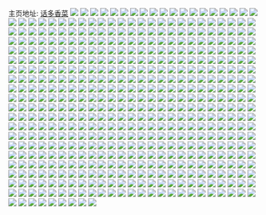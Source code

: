 主页地址: [话多香菜](https://weibo.com/u/5644357953) 
![](https://wx4.sinaimg.cn/mw2000/0069Z9lvgy1h84kgnkqtxj30u0140aiv.jpg) 
![](https://wx4.sinaimg.cn/mw2000/0069Z9lvgy1h84kfgyk7aj30u01407dq.jpg) 
![](https://wx4.sinaimg.cn/mw2000/0069Z9lvgy1h84kfhqqr2j30u0140wmb.jpg) 
![](https://wx4.sinaimg.cn/mw2000/0069Z9lvgy1h84kfft3hej30u0140jym.jpg) 
![](https://wx4.sinaimg.cn/mw2000/0069Z9lvgy1h84kfieh32j30u0140dma.jpg) 
![](https://wx4.sinaimg.cn/mw2000/0069Z9lvgy1h84k7ijcdtj30u0140air.jpg) 
![](https://wx4.sinaimg.cn/mw2000/0069Z9lvgy1h84k7jf0xvj30u0140qam.jpg) 
![](https://wx4.sinaimg.cn/mw2000/0069Z9lvgy1h84k2kn6fhj30u0140wkq.jpg) 
![](https://wx4.sinaimg.cn/mw2000/0069Z9lvgy1h84k2lm1hnj30u0140n53.jpg) 
![](https://wx4.sinaimg.cn/mw2000/0069Z9lvgy1h84jz3qrfej30u0140jyl.jpg) 
![](https://wx4.sinaimg.cn/mw2000/0069Z9lvgy1h84j6i63jbj30u0140n50.jpg) 
![](https://wx4.sinaimg.cn/mw2000/0069Z9lvgy1h84hae6y4lj30wi1yc7to.jpg) 
![](https://wx4.sinaimg.cn/mw2000/0069Z9lvgy1h84fdqn5p0j31sc2dshdt.jpg) 
![](https://wx4.sinaimg.cn/mw2000/0069Z9lvgy1h83sfosszvj31sc2dskjl.jpg) 
![](https://wx4.sinaimg.cn/mw2000/0069Z9lvgy1h83sfql0hpj31sc2dshdt.jpg) 
![](https://wx4.sinaimg.cn/mw2000/0069Z9lvgy1h83p6x5fe0j32c0340e83.jpg) 
![](https://wx4.sinaimg.cn/mw2000/0069Z9lvgy1h83p6rq3vdj32c03404qr.jpg) 
![](https://wx4.sinaimg.cn/mw2000/0069Z9lvgy1h83p8a7ptqj32c0340u0y.jpg) 
![](https://wx4.sinaimg.cn/mw2000/0069Z9lvgy1h83p70yfyej30wi1ychdt.jpg) 
![](https://wx4.sinaimg.cn/mw2000/0069Z9lvgy1h83p724qyoj316o1kwe81.jpg) 
![](https://wx4.sinaimg.cn/mw2000/0069Z9lvgy1h83p73uvaxj32c03401ky.jpg) 
![](https://wx4.sinaimg.cn/mw2000/0069Z9lvgy1h83p75ircpj316o1kw7wh.jpg) 
![](https://wx4.sinaimg.cn/mw2000/0069Z9lvgy1h83p76ifx9j316o1kwkjl.jpg) 
![](https://wx4.sinaimg.cn/mw2000/0069Z9lvgy1h83p7hwdb9j316o1kw4qp.jpg) 
![](https://wx4.sinaimg.cn/mw2000/0069Z9lvgy1h83m1dbm6pj32c0340kjm.jpg) 
![](https://wx4.sinaimg.cn/mw2000/0069Z9lvgy1h839zoibrij30u014045s.jpg) 
![](https://wx4.sinaimg.cn/mw2000/0069Z9lvgy1h7kxacrx48j32c0340qv6.jpg) 
![](https://wx4.sinaimg.cn/mw2000/0069Z9lvgy1h7k0ysobddj316o1kwe81.jpg) 
![](https://wx4.sinaimg.cn/mw2000/0069Z9lvgy1h7k0ybgxf0j31kw16o4qp.jpg) 
![](https://wx4.sinaimg.cn/mw2000/0069Z9lvgy1h7k0zasg5aj31kw16oe81.jpg) 
![](https://wx4.sinaimg.cn/mw2000/0069Z9lvgy1h7k0zw42i7j316o1kwkjl.jpg) 
![](https://wx4.sinaimg.cn/mw2000/0069Z9lvgy1h7k10f2zu3j316o1kwhdt.jpg) 
![](https://wx4.sinaimg.cn/mw2000/0069Z9lvgy1h7k11lo2hyj316o1kwhdt.jpg) 
![](https://wx4.sinaimg.cn/mw2000/0069Z9lvgy1h7k11srtlvj30ye0yek98.jpg) 
![](https://wx4.sinaimg.cn/mw2000/0069Z9lvgy1h7k126cpqfj316o1kwkjl.jpg) 
![](https://wx4.sinaimg.cn/mw2000/0069Z9lvgy1h7k12jqd00j316o1kwe81.jpg) 
![](https://wx4.sinaimg.cn/mw2000/0069Z9lvgy1h7k12wrfm6j316o1kwkjl.jpg) 
![](https://wx4.sinaimg.cn/mw2000/0069Z9lvgy1h7k13arh0bj316o1kwhdt.jpg) 
![](https://wx4.sinaimg.cn/mw2000/0069Z9lvgy1h7k13oqfuhj316o1kwe81.jpg) 
![](https://wx4.sinaimg.cn/mw2000/0069Z9lvgy1h7k13u5uh8j30sc0scgwa.jpg) 
![](https://wx4.sinaimg.cn/mw2000/0069Z9lvgy1h7jxd8yyuvj32c0340hdu.jpg) 
![](https://wx4.sinaimg.cn/mw2000/0069Z9lvgy1h7jxfp7x79j32c03404qr.jpg) 
![](https://wx4.sinaimg.cn/mw2000/0069Z9lvgy1h7jw0rowe7j30k00zk43g.jpg) 
![](https://wx4.sinaimg.cn/mw2000/0069Z9lvgy1h7jo6k7wawj31hc0u07bw.jpg) 
![](https://wx4.sinaimg.cn/mw2000/0069Z9lvgy1h7jo6l1cu1j30u0140jxu.jpg) 
![](https://wx4.sinaimg.cn/mw2000/0069Z9lvgy1h7jo6jf9tyj30u01407cw.jpg) 
![](https://wx4.sinaimg.cn/mw2000/0069Z9lvgy1h7jo6lvy8pj30u0140gtj.jpg) 
![](https://wx4.sinaimg.cn/mw2000/0069Z9lvgy1h7iu2i3sg1j31sc2ds1ky.jpg) 
![](https://wx4.sinaimg.cn/mw2000/0069Z9lvgy1h7if4bvndij30jz0r70vn.jpg) 
![](https://wx4.sinaimg.cn/mw2000/0069Z9lvgy1h7hysknlsmj30u00u0q52.jpg) 
![](https://wx4.sinaimg.cn/mw2000/0069Z9lvgy1h7hysk1tcdj30u00u040q.jpg) 
![](https://wx4.sinaimg.cn/mw2000/0069Z9lvgy1h7hysl405aj30u00u0ac9.jpg) 
![](https://wx4.sinaimg.cn/mw2000/0069Z9lvgy1h7hyslkdh5j30u00u0mzg.jpg) 
![](https://wx4.sinaimg.cn/mw2000/0069Z9lvgy1h7hx021m50j30u0140n3x.jpg) 
![](https://wx4.sinaimg.cn/mw2000/0069Z9lvgy1h7hx04ql09j30u0140n33.jpg) 
![](https://wx4.sinaimg.cn/mw2000/0069Z9lvgy1h7hv3y6ar2j30u01sywlw.jpg) 
![](https://wx4.sinaimg.cn/mw2000/0069Z9lvgy1h7htvbnlovj31sc2dsu0x.jpg) 
![](https://wx4.sinaimg.cn/mw2000/0069Z9lvgy1h7htvcsie6j31sc2dsb29.jpg) 
![](https://wx4.sinaimg.cn/mw2000/0069Z9lvgy1h7hrclcl73j30u0140tfs.jpg) 
![](https://wx4.sinaimg.cn/mw2000/0069Z9lvgy1h7hrcmefxej30u0140qad.jpg) 
![](https://wx4.sinaimg.cn/mw2000/0069Z9lvgy1h7hrcnfjbaj30u01407cv.jpg) 
![](https://wx4.sinaimg.cn/mw2000/0069Z9lvgy1h7hrcoddi0j30u01407cy.jpg) 
![](https://wx4.sinaimg.cn/mw2000/0069Z9lvgy1h7hrcpc4z7j30u01hc7di.jpg) 
![](https://wx4.sinaimg.cn/mw2000/0069Z9lvgy1h7hrckh3g3j30u0140k0i.jpg) 
![](https://wx4.sinaimg.cn/mw2000/0069Z9lvgy1h7hhp5rg63j31sc2dse82.jpg) 
![](https://wx4.sinaimg.cn/mw2000/0069Z9lvgy1h7hdxy4u3xj30u0140dl1.jpg) 
![](https://wx4.sinaimg.cn/mw2000/0069Z9lvgy1h7gro2bpisj30u0140dhs.jpg) 
![](https://wx4.sinaimg.cn/mw2000/0069Z9lvgy1h7gmvddmo6j30u014045h.jpg) 
![](https://wx4.sinaimg.cn/mw2000/0069Z9lvgy1h7gmvf1izaj30u0140th7.jpg) 
![](https://wx4.sinaimg.cn/mw2000/0069Z9lvgy1h7gfttgpaij30u014042i.jpg) 
![](https://wx4.sinaimg.cn/mw2000/0069Z9lvgy1h7gfts09aaj30u01syah1.jpg) 
![](https://wx4.sinaimg.cn/mw2000/0069Z9lvgy1h7fi3h6evjj30u01407bt.jpg) 
![](https://wx4.sinaimg.cn/mw2000/0069Z9lvgy1h7fevm7q9fj30l61f2k33.jpg) 
![](https://wx4.sinaimg.cn/mw2000/0069Z9lvgy1h7fevg3oygj30v91vogt6.jpg) 
![](https://wx4.sinaimg.cn/mw2000/0069Z9lvgy1h7fborf0g3j32c0340b2a.jpg) 
![](https://wx4.sinaimg.cn/mw2000/0069Z9lvgy1h7f97x9orwj30tz141ju1.jpg) 
![](https://wx4.sinaimg.cn/mw2000/0069Z9lvgy1h7f4eussjuj31sc2dsu0y.jpg) 
![](https://wx4.sinaimg.cn/mw2000/0069Z9lvgy1h7f4nv0ouxj31sc2dsqmz.jpg) 
![](https://wx4.sinaimg.cn/mw2000/0069Z9lvgy1h7f4nwivm8j31sc2dsnpe.jpg) 
![](https://wx4.sinaimg.cn/mw2000/0069Z9lvgy1h7f4ntoapkj30wi1yce82.jpg) 
![](https://wx4.sinaimg.cn/mw2000/0069Z9lvgy1h7f1rnup4uj31yc0winpd.jpg) 
![](https://wx4.sinaimg.cn/mw2000/0069Z9lvgy1h7e1a2rhe9j30tw0ytang.jpg) 
![](https://wx4.sinaimg.cn/mw2000/0069Z9lvgy1h7dw6laikhj30rj1g4tiw.jpg) 
![](https://wx4.sinaimg.cn/mw2000/0069Z9lvgy1h7d88u50e3j30wi1yc4qp.jpg) 
![](https://wx4.sinaimg.cn/mw2000/0069Z9lvgy1h7d61gdg8oj32c0340b2a.jpg) 
![](https://wx4.sinaimg.cn/mw2000/0069Z9lvgy1h7d61i0uo5j32c0340b2a.jpg) 
![](https://wx4.sinaimg.cn/mw2000/0069Z9lvgy1h7d61juwvaj32c0340qv6.jpg) 
![](https://wx4.sinaimg.cn/mw2000/0069Z9lvgy1h7d61ecqkaj32c03407wi.jpg) 
![](https://wx4.sinaimg.cn/mw2000/0069Z9lvgy1h7d48oec3hj30hs0maabu.jpg) 
![](https://wx4.sinaimg.cn/mw2000/0069Z9lvgy1h7ctyj3qkjj30wi1yc7wh.jpg) 
![](https://wx4.sinaimg.cn/mw2000/0069Z9lvgy1h7cprlzlftj30wi1ycb29.jpg) 
![](https://wx4.sinaimg.cn/mw2000/0069Z9lvgy1h7c1txizy9j30wi1yckjl.jpg) 
![](https://wx4.sinaimg.cn/mw2000/0069Z9lvgy1h7c18boy3kj30u0140q57.jpg) 
![](https://wx4.sinaimg.cn/mw2000/0069Z9lvgy1h7c18c8skxj30u0140gt4.jpg) 
![](https://wx4.sinaimg.cn/mw2000/0069Z9lvgy1h7bmmwn6blj31sc2dsb29.jpg) 
![](https://wx4.sinaimg.cn/mw2000/0069Z9lvgy1h7auwuuj0yj30mf1bmn2z.jpg) 
![](https://wx4.sinaimg.cn/mw2000/0069Z9lvgy1h786l2igbgj31s035s7gv.jpg) 
![](https://wx4.sinaimg.cn/mw2000/0069Z9lvgy1h786k3xo28j316o1kw7wh.jpg) 
![](https://wx4.sinaimg.cn/mw2000/0069Z9lvgy1h786lghda1j316o1kw1kx.jpg) 
![](https://wx4.sinaimg.cn/mw2000/0069Z9lvgy1h786m6gq3cj31s02dckjm.jpg) 
![](https://wx4.sinaimg.cn/mw2000/0069Z9lvgy1h786mnj1u3j316o1kwk6a.jpg) 
![](https://wx4.sinaimg.cn/mw2000/0069Z9lvgy1h786n1704ij316o1kwgsx.jpg) 
![](https://wx4.sinaimg.cn/mw2000/0069Z9lvgy1h786nlsuzej316o1kwu0x.jpg) 
![](https://wx4.sinaimg.cn/mw2000/0069Z9lvgy1h786o2y8umj316o1kwe81.jpg) 
![](https://wx4.sinaimg.cn/mw2000/0069Z9lvgy1h786p8hepuj31s035sx6r.jpg) 
![](https://wx4.sinaimg.cn/mw2000/0069Z9lvgy1h77kb4wmbfj32c0340b2a.jpg) 
![](https://wx4.sinaimg.cn/mw2000/0069Z9lvgy1h77kb6sl09j32c0340u0x.jpg) 
![](https://wx4.sinaimg.cn/mw2000/0069Z9lvgy1h77kb37g47j32c0340u0x.jpg) 
![](https://wx4.sinaimg.cn/mw2000/0069Z9lvgy1h77kb7xycdj32c0340u0x.jpg) 
![](https://wx4.sinaimg.cn/mw2000/0069Z9lvgy1h77g77hjdfj30nj0njagq.jpg) 
![](https://wx4.sinaimg.cn/mw2000/0069Z9lvgy1h76hxctwjvj30u01sytd0.jpg) 
![](https://wx4.sinaimg.cn/mw2000/0069Z9lvgy1h76hxdv4zvj30u0140ahu.jpg) 
![](https://wx4.sinaimg.cn/mw2000/0069Z9lvgy1h76hxentb6j30u0140dnw.jpg) 
![](https://wx4.sinaimg.cn/mw2000/0069Z9lvgy1h75wms1tkqj32c03404qq.jpg) 
![](https://wx4.sinaimg.cn/mw2000/0069Z9lvgy1h75wmu1ulaj31sc2dsdo9.jpg) 
![](https://wx4.sinaimg.cn/mw2000/0069Z9lvgy1h75wmqg955j31sc2dse81.jpg) 
![](https://wx4.sinaimg.cn/mw2000/0069Z9lvgy1h75wmwpnbaj31sc2dse81.jpg) 
![](https://wx4.sinaimg.cn/mw2000/0069Z9lvgy1h75wmyazwqj31sc2dse81.jpg) 
![](https://wx4.sinaimg.cn/mw2000/0069Z9lvgy1h75wmzwce4j31sc2dse81.jpg) 
![](https://wx4.sinaimg.cn/mw2000/0069Z9lvgy1h75wn2aowjj32c0340e81.jpg) 
![](https://wx4.sinaimg.cn/mw2000/0069Z9lvgy1h75wn17rukj31sc2dsdni.jpg) 
![](https://wx4.sinaimg.cn/mw2000/0069Z9lvgy1h75wn3n1scj32c0340b29.jpg) 
![](https://wx4.sinaimg.cn/mw2000/0069Z9lvgy1h75pt30tirj30wi1yce81.jpg) 
![](https://wx4.sinaimg.cn/mw2000/0069Z9lvgy1h74x1lxns5j32c03401ky.jpg) 
![](https://wx4.sinaimg.cn/mw2000/0069Z9lvgy1h74o8xpdsij30tu13uqci.jpg) 
![](https://wx4.sinaimg.cn/mw2000/0069Z9lvgy1h74llvtec6j30u0140my3.jpg) 
![](https://wx4.sinaimg.cn/mw2000/0069Z9lvgy1h73zqere8zj329e30jb1l.jpg) 
![](https://wx4.sinaimg.cn/mw2000/0069Z9lvgy1h73zqinppgj32933041kz.jpg) 
![](https://wx4.sinaimg.cn/mw2000/0069Z9lvgy1h73zqmm4xbj32aa31p7wj.jpg) 
![](https://wx4.sinaimg.cn/mw2000/0069Z9lvgy1h73zqpp1xbj32ag31x7wj.jpg) 
![](https://wx4.sinaimg.cn/mw2000/0069Z9lvgy1h73zqrz2ayj32352x4b2b.jpg) 
![](https://wx4.sinaimg.cn/mw2000/0069Z9lvgy1h73zqtye2hj329r311b2b.jpg) 
![](https://wx4.sinaimg.cn/mw2000/0069Z9lvgy1h73yorvzlhj31sc2dsqv5.jpg) 
![](https://wx4.sinaimg.cn/mw2000/0069Z9lvgy1h73j3r1exzj30wi1yckjl.jpg) 
![](https://wx4.sinaimg.cn/mw2000/0069Z9lvgy1h73j3uvrdlj30wi1yckjl.jpg) 
![](https://wx4.sinaimg.cn/mw2000/0069Z9lvgy1h73j3zb0jrj30wi1yckjl.jpg) 
![](https://wx4.sinaimg.cn/mw2000/0069Z9lvgy1h73j3mqyoyj30wi1yckjl.jpg) 
![](https://wx4.sinaimg.cn/mw2000/0069Z9lvgy1h73j432lsvj30wi1yckjl.jpg) 
![](https://wx4.sinaimg.cn/mw2000/0069Z9lvgy1h72vcalevaj30u0140wof.jpg) 
![](https://wx4.sinaimg.cn/mw2000/0069Z9lvgy1h72pvqwnjlj32c03404qq.jpg) 
![](https://wx4.sinaimg.cn/mw2000/0069Z9lvgy1h71zlmu538j32c0340npe.jpg) 
![](https://wx4.sinaimg.cn/mw2000/0069Z9lvgy1h71zlpvfnmj31j02pshdt.jpg) 
![](https://wx4.sinaimg.cn/mw2000/0069Z9lvgy1h71zls7p03j32c03401ky.jpg) 
![](https://wx4.sinaimg.cn/mw2000/0069Z9lvgy1h71zluluedj33402c07wi.jpg) 
![](https://wx4.sinaimg.cn/mw2000/0069Z9lvgy1h71zlim0rxj30wi1yckjl.jpg) 
![](https://wx4.sinaimg.cn/mw2000/0069Z9lvgy1h71zm3aw8mj30wi1ycnpd.jpg) 
![](https://wx4.sinaimg.cn/mw2000/0069Z9lvgy1h71zmdyzznj30wi1ycnpd.jpg) 
![](https://wx4.sinaimg.cn/mw2000/0069Z9lvgy1h71zmgiapuj31sc2dshdt.jpg) 
![](https://wx4.sinaimg.cn/mw2000/0069Z9lvgy1h71zmxr7fwj30wi1yckjl.jpg) 
![](https://wx4.sinaimg.cn/mw2000/0069Z9lvgy1h71wi412ggj30u0140n4i.jpg) 
![](https://wx4.sinaimg.cn/mw2000/0069Z9lvgy1h71wi50me9j30tu13uaie.jpg) 
![](https://wx4.sinaimg.cn/mw2000/0069Z9lvgy1h71lqn541yj32c0340u0x.jpg) 
![](https://wx4.sinaimg.cn/mw2000/0069Z9lvgy1h71lquz9auj32c0340qv5.jpg) 
![](https://wx4.sinaimg.cn/mw2000/0069Z9lvgy1h71lqe0dobj32c0340x6p.jpg) 
![](https://wx4.sinaimg.cn/mw2000/0069Z9lvgy1h70grva01yj30wi1ycqv5.jpg) 
![](https://wx4.sinaimg.cn/mw2000/0069Z9lvgy1h70bsbky6sj30k00zk78h.jpg) 
![](https://wx4.sinaimg.cn/mw2000/0069Z9lvgy1h7016pmkilj30wi1yc7wh.jpg) 
![](https://wx4.sinaimg.cn/mw2000/0069Z9lvgy1h700zuascjj30u60u0tcj.jpg) 
![](https://wx4.sinaimg.cn/mw2000/0069Z9lvgy1h7016tppxpj32c0340hdt.jpg) 
![](https://wx4.sinaimg.cn/mw2000/0069Z9lvgy1h700zkat9bj31sc2dsu0x.jpg) 
![](https://wx4.sinaimg.cn/mw2000/0069Z9lvgy1h6zblzistvj31sc2dsqv5.jpg) 
![](https://wx4.sinaimg.cn/mw2000/0069Z9lvgy1h6ywgv0doij30tq0men1x.jpg) 
![](https://wx4.sinaimg.cn/mw2000/0069Z9lvgy1h6ywa4j956j30wi1yctwu.jpg) 
![](https://wx4.sinaimg.cn/mw2000/0069Z9lvgy1h6yvy46issj30wi1ycwwz.jpg) 
![](https://wx4.sinaimg.cn/mw2000/0069Z9lvgy1h6yvyazju9j30wi1yckev.jpg) 
![](https://wx4.sinaimg.cn/mw2000/0069Z9lvgy1h6y7hmxzjvj32c0340kjm.jpg) 
![](https://wx4.sinaimg.cn/mw2000/0069Z9lvgy1h6xrb1969kj30u0140dlg.jpg) 
![](https://wx4.sinaimg.cn/mw2000/0069Z9lvgy1h6xrb2sqe0j30tu0x8dlu.jpg) 
![](https://wx4.sinaimg.cn/mw2000/0069Z9lvgy1h6xrb0ivt7j30tu11mtfd.jpg) 
![](https://wx4.sinaimg.cn/mw2000/0069Z9lvgy1h6xqr9scezj30u0140q9c.jpg) 
![](https://wx4.sinaimg.cn/mw2000/0069Z9lvgy1h6xp481k9wj32c03407wj.jpg) 
![](https://wx4.sinaimg.cn/mw2000/0069Z9lvgy1h6wzmdx6a5j30tu0hkmxl.jpg) 
![](https://wx4.sinaimg.cn/mw2000/0069Z9lvgy1h6wtvcm3ruj30tw0twama.jpg) 
![](https://wx4.sinaimg.cn/mw2000/0069Z9lvgy1h6wtvdbzwnj30tw0twwqs.jpg) 
![](https://wx4.sinaimg.cn/mw2000/0069Z9lvgy1h6wtvdyixjj30tw0tw7gn.jpg) 
![](https://wx4.sinaimg.cn/mw2000/0069Z9lvgy1h6wtveiuy1j30tw0twdrg.jpg) 
![](https://wx4.sinaimg.cn/mw2000/0069Z9lvgy1h6wmmv24owj30u00udwev.jpg) 
![](https://wx4.sinaimg.cn/mw2000/0069Z9lvgy1h6vtdo6qpzj31sc2dsu0x.jpg) 
![](https://wx4.sinaimg.cn/mw2000/0069Z9lvgy1h6vevk4865j30wi1yc7wh.jpg) 
![](https://wx4.sinaimg.cn/mw2000/0069Z9lvgy1h6uswwuzwsj31sc2dshdt.jpg) 
![](https://wx4.sinaimg.cn/mw2000/0069Z9lvgy1h6tlxlwa9ij30u01hc48x.jpg) 
![](https://wx4.sinaimg.cn/mw2000/0069Z9lvgy1h6tlj6j7fcj30wi0rrjsg.jpg) 
![](https://wx4.sinaimg.cn/mw2000/0069Z9lvgy1h6tea5hcoqj30u01sxtlv.jpg) 
![](https://wx4.sinaimg.cn/mw2000/0069Z9lvgy1h6si4wl4nij30u00u03zs.jpg) 
![](https://wx4.sinaimg.cn/mw2000/0069Z9lvgy1h6si4udy1kj30wh0l2mzz.jpg) 
![](https://wx4.sinaimg.cn/mw2000/0069Z9lvgy1h6si7frhodj30u00u0772.jpg) 
![](https://wx4.sinaimg.cn/mw2000/0069Z9lvgy1h6si6p09w9j30u00u07b1.jpg) 
![](https://wx4.sinaimg.cn/mw2000/0069Z9lvgy1h6si4tn7m8j30u00u0aey.jpg) 
![](https://wx4.sinaimg.cn/mw2000/0069Z9lvgy1h6si4su0q3j30u00u00xf.jpg) 
![](https://wx4.sinaimg.cn/mw2000/0069Z9lvgy1h6si6nwzjdj30u00u079n.jpg) 
![](https://wx4.sinaimg.cn/mw2000/0069Z9lvgy1h6si4xj9pkj30u00u0gmp.jpg) 
![](https://wx4.sinaimg.cn/mw2000/0069Z9lvgy1h6si7gr8drj30u00u0gqz.jpg) 
![](https://wx4.sinaimg.cn/mw2000/0069Z9lvgy1h6rykzu5mkj30qq0r8wjd.jpg) 
![](https://wx4.sinaimg.cn/mw2000/0069Z9lvgy1h6rbe2t593j30tw0tw0td.jpg) 
![](https://wx4.sinaimg.cn/mw2000/0069Z9lvgy1h6r5ld4tc8j30wi1yce81.jpg) 
![](https://wx4.sinaimg.cn/mw2000/0069Z9lvgy1h6r5lfk1jwj30wi1ychdt.jpg) 
![](https://wx4.sinaimg.cn/mw2000/0069Z9lvgy1h6r5la5ct2j30wi1yce81.jpg) 
![](https://wx4.sinaimg.cn/mw2000/0069Z9lvgy1h6qz9rfldvj32c03401ky.jpg) 
![](https://wx4.sinaimg.cn/mw2000/0069Z9lvgy1h6q5cnhbexj30st0sttf4.jpg) 
![](https://wx4.sinaimg.cn/mw2000/0069Z9lvgy1h6q4x7d43zj30tw0twtfd.jpg) 
![](https://wx4.sinaimg.cn/mw2000/0069Z9lvgy1h6p0lfbul2j30q30q3myb.jpg) 
![](https://wx4.sinaimg.cn/mw2000/0069Z9lvgy1h6oz98nhqtj30zk1bfgof.jpg) 
![](https://wx4.sinaimg.cn/mw2000/0069Z9lvgy1h6oz99b12mj30zk1bftdc.jpg) 
![](https://wx4.sinaimg.cn/mw2000/0069Z9lvgy1h6oz9a26ofj30zk1bfmyb.jpg) 
![](https://wx4.sinaimg.cn/mw2000/0069Z9lvgy1h6oz9alr77j31bf0zk0uz.jpg) 
![](https://wx4.sinaimg.cn/mw2000/0069Z9lvgy1h6oz981d6bj30zk1bfmyc.jpg) 
![](https://wx4.sinaimg.cn/mw2000/0069Z9lvgy1h6oz9b5clej30v91votb5.jpg) 
![](https://wx4.sinaimg.cn/mw2000/0069Z9lvgy1h6oxlvnem8j30tz0tz414.jpg) 
![](https://wx4.sinaimg.cn/mw2000/0069Z9lvgy1h6oi3g34xoj32c0340kjl.jpg) 
![](https://wx4.sinaimg.cn/mw2000/0069Z9lvgy1h6oi3wu2pyj32c0340x6p.jpg) 
![](https://wx4.sinaimg.cn/mw2000/0069Z9lvgy1h6nkd0k5u9j30wi1ycqga.jpg) 
![](https://wx4.sinaimg.cn/mw2000/0069Z9lvgy1h6njwuhzykj32c0340u0x.jpg) 
![](https://wx4.sinaimg.cn/mw2000/0069Z9lvgy1h6njxa8pt4j32c0340x6p.jpg) 
![](https://wx4.sinaimg.cn/mw2000/0069Z9lvgy1h6njxe1hc9j32c0340x6p.jpg) 
![](https://wx4.sinaimg.cn/mw2000/0069Z9lvgy1h6njxbjy6yj32c0340e82.jpg) 
![](https://wx4.sinaimg.cn/mw2000/0069Z9lvgy1h6ngr4enpvj32c0340npd.jpg) 
![](https://wx4.sinaimg.cn/mw2000/0069Z9lvgy1h6nhcw1oi5j32c0340e82.jpg) 
![](https://wx4.sinaimg.cn/mw2000/0069Z9lvgy1h6l0ekwn9pj30tz0tztfc.jpg) 
![](https://wx4.sinaimg.cn/mw2000/0069Z9lvgy1h6k3v3watsj32681g0non.jpg) 
![](https://wx4.sinaimg.cn/mw2000/0069Z9lvgy1h6k3v4kpszj32681g07wh.jpg) 
![](https://wx4.sinaimg.cn/mw2000/0069Z9lvgy1h6k3v54bj3j32681g0hdt.jpg) 
![](https://wx4.sinaimg.cn/mw2000/0069Z9lvgy1h6k3v5r97bj32681g0ag0.jpg) 
![](https://wx4.sinaimg.cn/mw2000/0069Z9lvgy1h6k3v742dij32c03401kz.jpg) 
![](https://wx4.sinaimg.cn/mw2000/0069Z9lvgy1h6k3v8mybxj32c0340b2b.jpg) 
![](https://wx4.sinaimg.cn/mw2000/0069Z9lvgy1h6juscrlzvj31sc2dsb29.jpg) 
![](https://wx4.sinaimg.cn/mw2000/0069Z9lvgy1h6jusexas5j31sc2dskjl.jpg) 
![](https://wx4.sinaimg.cn/mw2000/0069Z9lvgy1h6jusak0z1j30k00zkgmf.jpg) 
![](https://wx4.sinaimg.cn/mw2000/0069Z9lvgy1h6jbfsjrwbj32c03404qq.jpg) 
![](https://wx4.sinaimg.cn/mw2000/0069Z9lvgy1h6jbcxha8pj31sc2dse81.jpg) 
![](https://wx4.sinaimg.cn/mw2000/0069Z9lvgy1h6jatf9h6ej31sc2dskjl.jpg) 
![](https://wx4.sinaimg.cn/mw2000/0069Z9lvgy1h6jaithsbvj32c0340npe.jpg) 
![](https://wx4.sinaimg.cn/mw2000/0069Z9lvgy1h6ja66m3v2j31sc2dsnpd.jpg) 
![](https://wx4.sinaimg.cn/mw2000/0069Z9lvgy1h6j9olsybmj31sc2dsqv5.jpg) 
![](https://wx4.sinaimg.cn/mw2000/0069Z9lvgy1h6j9fbv6cuj31sc2dskjl.jpg) 
![](https://wx4.sinaimg.cn/mw2000/0069Z9lvgy1h6j90zrfk9j32c0340u0y.jpg) 
![](https://wx4.sinaimg.cn/mw2000/0069Z9lvgy1h6j4buoglqj30u013ydh1.jpg) 
![](https://wx4.sinaimg.cn/mw2000/0069Z9lvgy1h6j4by6hexj30u013ywk0.jpg) 
![](https://wx4.sinaimg.cn/mw2000/0069Z9lvgy1h6j4brte0oj30u013ygoh.jpg) 
![](https://wx4.sinaimg.cn/mw2000/0069Z9lvgy1h6j4c12el2j30u013yabs.jpg) 
![](https://wx4.sinaimg.cn/mw2000/0069Z9lvgy1h6j4c1yzoqj30n00h1glz.jpg) 
![](https://wx4.sinaimg.cn/mw2000/0069Z9lvgy1h6j4c6znaaj30u014017b.jpg) 
![](https://wx4.sinaimg.cn/mw2000/0069Z9lvgy1h6j4cbshlhj30u0140goz.jpg) 
![](https://wx4.sinaimg.cn/mw2000/0069Z9lvgy1h6j4ch99gzj30zk1beas0.jpg) 
![](https://wx4.sinaimg.cn/mw2000/0069Z9lvgy1h6j4clx6zdj30zk1be17r.jpg) 
![](https://wx4.sinaimg.cn/mw2000/0069Z9lvgy1h6iovk5olhj30u011ojyk.jpg) 
![](https://wx4.sinaimg.cn/mw2000/0069Z9lvgy1h6hl8lq989j32c03404qr.jpg) 
![](https://wx4.sinaimg.cn/mw2000/0069Z9lvgy1h6hl8jvcdij32c0340x6q.jpg) 
![](https://wx4.sinaimg.cn/mw2000/0069Z9lvgy1h6fk7otb1pj30zk1bftll.jpg) 
![](https://wx4.sinaimg.cn/mw2000/0069Z9lvgy1h6f8vi1vqzj30k00k00t1.jpg) 
![](https://wx4.sinaimg.cn/mw2000/0069Z9lvgy1h6f6ec3kfjj30wi1ychdt.jpg) 
![](https://wx4.sinaimg.cn/mw2000/0069Z9lvgy1h6e34xl4ucj30wi1ycnpd.jpg) 
![](https://wx4.sinaimg.cn/mw2000/0069Z9lvgy1h6de6mc3v8j30oh0pj0wm.jpg) 
![](https://wx4.sinaimg.cn/mw2000/0069Z9lvgy1h6dba3excuj30u01sxwjx.jpg) 
![](https://wx4.sinaimg.cn/mw2000/0069Z9lvgy1h6cy4m9jm1j30u00u0gmi.jpg) 
![](https://wx4.sinaimg.cn/mw2000/0069Z9lvgy1h6cwj04i5sj30zy0u0wib.jpg) 
![](https://wx4.sinaimg.cn/mw2000/0069Z9lvgy1h6c4xv7ij8j30oh0pj0wm.jpg) 
![](https://wx4.sinaimg.cn/mw2000/0069Z9lvgy1h6bxkzgdelj32c0340qv7.jpg) 
![](https://wx4.sinaimg.cn/mw2000/0069Z9lvgy1h6bvnm8dw0j32c0340kjm.jpg) 
![](https://wx4.sinaimg.cn/mw2000/0069Z9lvgy1h6bql8gvi2j30mm0g4gp6.jpg) 
![](https://wx4.sinaimg.cn/mw2000/0069Z9lvgy1h6bql80vbtj30mo0dk419.jpg) 
![](https://wx4.sinaimg.cn/mw2000/0069Z9lvgy1h6b305x1tyj31sc2dsb29.jpg) 
![](https://wx4.sinaimg.cn/mw2000/0069Z9lvgy1h6b30cp54sj31sc2dsnpd.jpg) 
![](https://wx4.sinaimg.cn/mw2000/0069Z9lvgy1h6apbb8rboj32c0340e82.jpg) 
![](https://wx4.sinaimg.cn/mw2000/0069Z9lvgy1h6aolqvk2zj30ii0iu0th.jpg) 
![](https://wx4.sinaimg.cn/mw2000/0069Z9lvgy1h69zc3p82mj32ps1j0qv5.jpg) 
![](https://wx4.sinaimg.cn/mw2000/0069Z9lvgy1h69zbrjzvzj32ps1j01ky.jpg) 
![](https://wx4.sinaimg.cn/mw2000/0069Z9lvgy1h69i8t58b2j32c03404qr.jpg) 
![](https://wx4.sinaimg.cn/mw2000/0069Z9lvgy1h69i8qnrwzj32c03407wj.jpg) 
![](https://wx4.sinaimg.cn/mw2000/0069Z9lvgy1h68u9pervhj32c03401ky.jpg) 
![](https://wx4.sinaimg.cn/mw2000/0069Z9lvgy1h68f1yqwg7j30l50l5taa.jpg) 
![](https://wx4.sinaimg.cn/mw2000/0069Z9lvgy1h68f1z9q14j30ar0argn9.jpg) 
![](https://wx4.sinaimg.cn/mw2000/0069Z9lvgy1h68f1zncwnj30gz0gzq45.jpg) 
![](https://wx4.sinaimg.cn/mw2000/0069Z9lvgy1h67pye5usfj30u01pn3zt.jpg) 
![](https://wx4.sinaimg.cn/mw2000/0069Z9lvgy1h67pyf3tsvj30u01sydhd.jpg) 
![](https://wx4.sinaimg.cn/mw2000/0069Z9lvgy1h67k92ipogj30v91voaey.jpg) 
![](https://wx4.sinaimg.cn/mw2000/0069Z9lvgy1h67k91sauhj30v91vo12f.jpg) 
![](https://wx4.sinaimg.cn/mw2000/0069Z9lvgy1h67k93amchj30wi1ycgs6.jpg) 
![](https://wx4.sinaimg.cn/mw2000/0069Z9lvgy1h67k93rzb6j30lw0ob0vp.jpg) 
![](https://wx4.sinaimg.cn/mw2000/0069Z9lvgy1h66wn8rhgkj30j713t3yk.jpg) 
![](https://wx4.sinaimg.cn/mw2000/0069Z9lvgy1h66wnangg4j30cb13u42j.jpg) 
![](https://wx4.sinaimg.cn/mw2000/0069Z9lvgy1h66wn62ra8j32c0340b2a.jpg) 
![](https://wx4.sinaimg.cn/mw2000/0069Z9lvgy1h64vx6aoepj32c0340u0y.jpg) 
![](https://wx4.sinaimg.cn/mw2000/0069Z9lvgy1h64qq0jkeej31kw16ob29.jpg) 
![](https://wx4.sinaimg.cn/mw2000/0069Z9lvgy1h64qqqdk8qj316o1kwwpn.jpg) 
![](https://wx4.sinaimg.cn/mw2000/0069Z9lvgy1h64qqr21idj30u013igpy.jpg) 
![](https://wx4.sinaimg.cn/mw2000/0069Z9lvgy1h64qqsx4jbj316o1kw784.jpg) 
![](https://wx4.sinaimg.cn/mw2000/0069Z9lvgy1h64qpl88g6j31940u0zm8.jpg) 
![](https://wx4.sinaimg.cn/mw2000/0069Z9lvgy1h64qqutsv5j316o1kwgwj.jpg) 
![](https://wx4.sinaimg.cn/mw2000/0069Z9lvgy1h64qqxvuorj316o1kwgwu.jpg) 
![](https://wx4.sinaimg.cn/mw2000/0069Z9lvgy1h64qqyxoi6j316o1kwb29.jpg) 
![](https://wx4.sinaimg.cn/mw2000/0069Z9lvgy1h64qr03audj316o1kwe81.jpg) 
![](https://wx4.sinaimg.cn/mw2000/0069Z9lvgy1h6445682ewj32152zxb2a.jpg) 
![](https://wx4.sinaimg.cn/mw2000/0069Z9lvgy1h6445a570cj32c0340u0x.jpg) 
![](https://wx4.sinaimg.cn/mw2000/0069Z9lvgy1h64457d03mj32c0340kjl.jpg) 
![](https://wx4.sinaimg.cn/mw2000/0069Z9lvgy1h63p43o7guj32c03404qr.jpg) 
![](https://wx4.sinaimg.cn/mw2000/0069Z9lvgy1h63nb270qcj30l71fuac6.jpg) 
![](https://wx4.sinaimg.cn/mw2000/0069Z9lvgy1h63nb2r68tj30ld0vk40s.jpg) 
![](https://wx4.sinaimg.cn/mw2000/0069Z9lvgy1h62ygdy46vj30v917mq7u.jpg) 
![](https://wx4.sinaimg.cn/mw2000/0069Z9lvgy1h61x3crjpyj30zg1bajtx.jpg) 
![](https://wx4.sinaimg.cn/mw2000/0069Z9lvgy1h61u03qrzhj32c03404qq.jpg) 
![](https://wx4.sinaimg.cn/mw2000/0069Z9lvgy1h61ofupyqaj30wi1yc000.jpg) 
![](https://wx4.sinaimg.cn/mw2000/0069Z9lvgy1h61d52s9flj30wh1lm0y1.jpg) 
![](https://wx4.sinaimg.cn/mw2000/0069Z9lvgy1h61cd6j4ygj31r03401ky.jpg) 
![](https://wx4.sinaimg.cn/mw2000/0069Z9lvgy1h60qmgnnhjj30m01lkgun.jpg) 
![](https://wx4.sinaimg.cn/mw2000/0069Z9lvgy1h6075g4k7ej30u00y4wf6.jpg) 
![](https://wx4.sinaimg.cn/mw2000/0069Z9lvgy1h5zb0jhru6j32c03404qr.jpg) 
![](https://wx4.sinaimg.cn/mw2000/0069Z9lvgy1h5zb0czalvj32c0340hdu.jpg) 
![](https://wx4.sinaimg.cn/mw2000/0069Z9lvgy1h5z9zncbg6j31kw16ob29.jpg) 
![](https://wx4.sinaimg.cn/mw2000/0069Z9lvgy1h5z9znytduj31kw16oe81.jpg) 
![](https://wx4.sinaimg.cn/mw2000/0069Z9lvgy1h5z9zolm2zj31kw16oe81.jpg) 
![](https://wx4.sinaimg.cn/mw2000/0069Z9lvgy1h5z9zp95pij31kw16oe81.jpg) 
![](https://wx4.sinaimg.cn/mw2000/0069Z9lvgy1h5z36tfd8hj30k00zkjuw.jpg) 
![](https://wx4.sinaimg.cn/mw2000/0069Z9lvgy1h5yallxr3nj30zk1bedit.jpg) 
![](https://wx4.sinaimg.cn/mw2000/0069Z9lvgy1h5yalyk5avj30zk1bejuf.jpg) 
![](https://wx4.sinaimg.cn/mw2000/0069Z9lvgy1h5y5l9xeu1j32c03404qq.jpg) 
![](https://wx4.sinaimg.cn/mw2000/0069Z9lvgy1h5xyegnjp7j30u0140td1.jpg) 
![](https://wx4.sinaimg.cn/mw2000/0069Z9lvgy1h5xyei63nqj30u0140jv5.jpg) 
![](https://wx4.sinaimg.cn/mw2000/0069Z9lvgy1h5xyejr37vj30u0140dnm.jpg) 
![](https://wx4.sinaimg.cn/mw2000/0069Z9lvgy1h5xyelaridj30u0140doy.jpg) 
![](https://wx4.sinaimg.cn/mw2000/0069Z9lvgy1h5x7u82gdfj30nz0ciwhs.jpg) 
![](https://wx4.sinaimg.cn/mw2000/0069Z9lvgy1h5wzpsckf9j30u01drq58.jpg) 
![](https://wx4.sinaimg.cn/mw2000/0069Z9lvgy1h5wwe8xaaxj30ut16atay.jpg) 
![](https://wx4.sinaimg.cn/mw2000/0069Z9lvgy1h5wvk3iwowj32c0340x6q.jpg) 
![](https://wx4.sinaimg.cn/mw2000/0069Z9lvgy1h5voo18ms0j32c0340e82.jpg) 
![](https://wx4.sinaimg.cn/mw2000/0069Z9lvgy1h5vnxdlowdj32c03407wj.jpg) 
![](https://wx4.sinaimg.cn/mw2000/0069Z9lvgy1h5vkdvnev5j316o1kwhdt.jpg) 
![](https://wx4.sinaimg.cn/mw2000/0069Z9lvgy1h5vkeghsj0j316o1kwdwu.jpg) 
![](https://wx4.sinaimg.cn/mw2000/0069Z9lvgy1h5vkdmejs6j316o1kwqkt.jpg) 
![](https://wx4.sinaimg.cn/mw2000/0069Z9lvgy1h5vkfvfhcej316o1kwkjl.jpg) 
![](https://wx4.sinaimg.cn/mw2000/0069Z9lvgy1h5vkg9p2rxj316o1kwkjl.jpg) 
![](https://wx4.sinaimg.cn/mw2000/0069Z9lvgy1h5vkf48yifj316o1kwkjl.jpg) 
![](https://wx4.sinaimg.cn/mw2000/0069Z9lvgy1h5vkgtv4t5j316o1kwh0w.jpg) 
![](https://wx4.sinaimg.cn/mw2000/0069Z9lvgy1h5vkhf83qkj316o1kwu0x.jpg) 
![](https://wx4.sinaimg.cn/mw2000/0069Z9lvgy1h5vkhw3ndbj316o1kw1dn.jpg) 
![](https://wx4.sinaimg.cn/mw2000/0069Z9lvgy1h5vkib2f0yj316o1kwnpd.jpg) 
![](https://wx4.sinaimg.cn/mw2000/0069Z9lvgy1h5uqbonmjuj30u01hcqix.jpg) 
![](https://wx4.sinaimg.cn/mw2000/0069Z9lvgy1h5unl8isj8j307j07jjs5.jpg) 
![](https://wx4.sinaimg.cn/mw2000/0069Z9lvgy1h5uhz2ym8bj32c03407wj.jpg) 
![](https://wx4.sinaimg.cn/mw2000/0069Z9lvgy1h5rgmap8edj30hs421nci.jpg) 
![](https://wx4.sinaimg.cn/mw2000/0069Z9lvgy1h5r85upkigj30jz18gn3i.jpg) 
![](https://wx4.sinaimg.cn/mw2000/0069Z9lvgy1h5r85u0fq3j30zk0zk0yk.jpg) 
![](https://wx4.sinaimg.cn/mw2000/0069Z9lvgy1h5r6t06bj1j30u010cjxd.jpg) 
![](https://wx4.sinaimg.cn/mw2000/0069Z9lvgy1h5r6szqorbj30zk0iw140.jpg) 
![](https://wx4.sinaimg.cn/mw2000/0069Z9lvgy1h5r6t1rxduj30wi1yckdz.jpg) 
![](https://wx4.sinaimg.cn/mw2000/0069Z9lvgy1h5r6801velj30qo0zk79a.jpg) 
![](https://wx4.sinaimg.cn/mw2000/0069Z9lvgy1h5r680hlj1j30hs12hmzk.jpg) 
![](https://wx4.sinaimg.cn/mw2000/0069Z9lvgy1h5q84pcg2wj30u0140aih.jpg) 
![](https://wx4.sinaimg.cn/mw2000/0069Z9lvgy1h5q4s42k82j30u0140aei.jpg) 
![](https://wx4.sinaimg.cn/mw2000/0069Z9lvgy1h5q4s535shj30u0140tef.jpg) 
![](https://wx4.sinaimg.cn/mw2000/0069Z9lvgy1h5q4s61fcpj30u0140afh.jpg) 
![](https://wx4.sinaimg.cn/mw2000/0069Z9lvgy1h5psrjasr4j30zk24xad9.jpg) 
![](https://wx4.sinaimg.cn/mw2000/0069Z9lvgy1h5oufdc1ytj30t508o418.jpg) 
![](https://wx4.sinaimg.cn/mw2000/0069Z9lvgy1h5np14olmzj31yc0wi1ky.jpg) 
![](https://wx4.sinaimg.cn/mw2000/0069Z9lvgy1h5mnk05e6sj30wi1yc4qp.jpg) 
![](https://wx4.sinaimg.cn/mw2000/0069Z9lvgy1h5mnk1u9bwj30wi1yc4qp.jpg) 
![](https://wx4.sinaimg.cn/mw2000/0069Z9lvgy1h5mnkjxajaj30u01j8dtd.jpg) 
![](https://wx4.sinaimg.cn/mw2000/0069Z9lvgy1h5mn98hh82j30or0ordmp.jpg) 
![](https://wx4.sinaimg.cn/mw2000/0069Z9lvgy1h5mn945x1gj32c0340hdu.jpg) 
![](https://wx4.sinaimg.cn/mw2000/0069Z9lvgy1h5mn9550exj31sc1r27wh.jpg) 
![](https://wx4.sinaimg.cn/mw2000/0069Z9lvgy1h5mn969cbzj31sc2dsu0x.jpg) 
![](https://wx4.sinaimg.cn/mw2000/0069Z9lvgy1h5mn90gxdhj31sc2dsqv5.jpg) 
![](https://wx4.sinaimg.cn/mw2000/0069Z9lvgy1h5k59ac16vj30wi1ycqrs.jpg) 
![](https://wx4.sinaimg.cn/mw2000/0069Z9lvgy1h5gzwzkjenj30jk0is76b.jpg) 
![](https://wx4.sinaimg.cn/mw2000/0069Z9lvgy1h5gq4kybfmj32c0340x6q.jpg) 
![](https://wx4.sinaimg.cn/mw2000/0069Z9lvgy1h5fkcsl7ydj329w3174qr.jpg) 
![](https://wx4.sinaimg.cn/mw2000/0069Z9lvgy1h5fkcza5kvj32c0340x6s.jpg) 
![](https://wx4.sinaimg.cn/mw2000/0069Z9lvgy1h5fkd2t01rj32c0340npg.jpg) 
![](https://wx4.sinaimg.cn/mw2000/0069Z9lvgy1h5fkd56ztzj32c03404qr.jpg) 
![](https://wx4.sinaimg.cn/mw2000/0069Z9lvgy1h5fkd6k2klj31sc2dsu0x.jpg) 
![](https://wx4.sinaimg.cn/mw2000/0069Z9lvgy1h5fkd8jvtkj31sc2dshdu.jpg) 
![](https://wx4.sinaimg.cn/mw2000/0069Z9lvgy1h5fkdabqwhj31sc2dse82.jpg) 
![](https://wx4.sinaimg.cn/mw2000/0069Z9lvgy1h5fgxp5nv0j32c0340u0y.jpg) 
![](https://wx4.sinaimg.cn/mw2000/0069Z9lvgy1h5ffkwl7ucj30wi1yc1ky.jpg) 
![](https://wx4.sinaimg.cn/mw2000/0069Z9lvgy1h5ffl09xayj30wi1ycx6p.jpg) 
![](https://wx4.sinaimg.cn/mw2000/0069Z9lvgy1h5ffl4kzy6j30wi1yckjl.jpg) 
![](https://wx4.sinaimg.cn/mw2000/0069Z9lvgy1h5ep98lmr8j30wi1ycnpd.jpg) 
![](https://wx4.sinaimg.cn/mw2000/0069Z9lvgy1h5eeavrvujj32c0340b2a.jpg) 
![](https://wx4.sinaimg.cn/mw2000/0069Z9lvgy1h5eeb18y2ij32c0340hdu.jpg) 
![](https://wx4.sinaimg.cn/mw2000/0069Z9lvgy1h5eeb33yo3j32c03401ky.jpg) 
![](https://wx4.sinaimg.cn/mw2000/0069Z9lvgy1h5eeaxohgrj32c0340kjl.jpg) 
![](https://wx4.sinaimg.cn/mw2000/0069Z9lvgy1h5eeazrvbfj32c0340e82.jpg) 
![](https://wx4.sinaimg.cn/mw2000/0069Z9lvgy1h5eeb4kxtwj32c0340qv5.jpg) 
![](https://wx4.sinaimg.cn/mw2000/0069Z9lvgy1h5eeb6q2f7j32c0340x6p.jpg) 
![](https://wx4.sinaimg.cn/mw2000/0069Z9lvgy1h5eeb8dqb7j32c03401ky.jpg) 
![](https://wx4.sinaimg.cn/mw2000/0069Z9lvgy1h5davvefjlj30o00egagk.jpg) 
![](https://wx4.sinaimg.cn/mw2000/0069Z9lvgy1h5d7oijn4xj31sc2dskjl.jpg) 
![](https://wx4.sinaimg.cn/mw2000/0069Z9lvgy1h5caiidhapj31yc0winpe.jpg) 
![](https://wx4.sinaimg.cn/mw2000/0069Z9lvgy1h5c9c9735dj31yc0wie82.jpg) 
![](https://wx4.sinaimg.cn/mw2000/0069Z9lvgy1h5c9dguo0rj31yc0winpd.jpg) 
![](https://wx4.sinaimg.cn/mw2000/0069Z9lvgy1h5c4mdk4fhj32c02c0b2a.jpg) 
![](https://wx4.sinaimg.cn/mw2000/0069Z9lvgy1h5c4ma2teqj32c0340b2e.jpg) 
![](https://wx4.sinaimg.cn/mw2000/0069Z9lvgy1h5c4mcbii4j32c0340hdx.jpg) 
![](https://wx4.sinaimg.cn/mw2000/0069Z9lvgy1h5c4mgdmtyj32c0340u10.jpg) 
![](https://wx4.sinaimg.cn/mw2000/0069Z9lvgy1h5c2pcu78jj32c0340e82.jpg) 
![](https://wx4.sinaimg.cn/mw2000/0069Z9lvgy1h5c2pb1d7gj32c0340kjm.jpg) 
![](https://wx4.sinaimg.cn/mw2000/0069Z9lvgy1h5by1yj5urj31sc2dskjl.jpg) 
![](https://wx4.sinaimg.cn/mw2000/0069Z9lvgy1h5by1w7neuj31sc2dskjl.jpg) 
![](https://wx4.sinaimg.cn/mw2000/0069Z9lvgy1h5b8ap439yj30ti16vtf1.jpg) 
![](https://wx4.sinaimg.cn/mw2000/0069Z9lvgy1h5awiueee1j31sc2ds000.jpg) 
![](https://wx4.sinaimg.cn/mw2000/0069Z9lvgy1h59u6cpdk7j30m80l10vo.jpg) 
![](https://wx4.sinaimg.cn/mw2000/0069Z9lvgy1h59svpr6n1j30u01hcann.jpg) 
![](https://wx4.sinaimg.cn/mw2000/0069Z9lvgy1h59svqfi0tj30rx1dm0zm.jpg) 
![](https://wx4.sinaimg.cn/mw2000/0069Z9lvgy1h59kchqy7uj30cf0cfmzk.jpg) 
![](https://wx4.sinaimg.cn/mw2000/0069Z9lvgy1h58qygh4e6j31yc0wib2a.jpg) 
![](https://wx4.sinaimg.cn/mw2000/0069Z9lvgy1h57mqc7r1hj32c0340u0y.jpg) 
![](https://wx4.sinaimg.cn/mw2000/0069Z9lvgy1h57mq9xp2wj329e30j7wj.jpg) 
![](https://wx4.sinaimg.cn/mw2000/0069Z9lvgy1h57mpqg6v7j329930c1kz.jpg) 
![](https://wx4.sinaimg.cn/mw2000/0069Z9lvgy1h57mpvpvboj30zk1bewoe.jpg) 
![](https://wx4.sinaimg.cn/mw2000/0069Z9lvgy1h57mpxr8xhj32c03401kz.jpg) 
![](https://wx4.sinaimg.cn/mw2000/0069Z9lvgy1h57mpukzd1j322k22khdu.jpg) 
![](https://wx4.sinaimg.cn/mw2000/0069Z9lvgy1h57mpshz40j323v2t5hdu.jpg) 
![](https://wx4.sinaimg.cn/mw2000/0069Z9lvgy1h57csqpj4sj32c03401ky.jpg) 
![](https://wx4.sinaimg.cn/mw2000/0069Z9lvgy1h57cstobf9j32c0340e82.jpg) 
![](https://wx4.sinaimg.cn/mw2000/0069Z9lvgy1h57cswem18j32c0340b2a.jpg) 
![](https://wx4.sinaimg.cn/mw2000/0069Z9lvgy1h57csn75gdj32c0340b2a.jpg) 
![](https://wx4.sinaimg.cn/mw2000/0069Z9lvgy1h56cgozhzoj30zk1bewoe.jpg) 
![](https://wx4.sinaimg.cn/mw2000/0069Z9lvgy1h56cgtolbdj32c0340u0x.jpg) 
![](https://wx4.sinaimg.cn/mw2000/0069Z9lvgy1h56cgy6vvbj32c0340b2a.jpg) 
![](https://wx4.sinaimg.cn/mw2000/0069Z9lvgy1h56ch0r0f1j32c03404qq.jpg) 
![](https://wx4.sinaimg.cn/mw2000/0069Z9lvgy1h56ch5ll68j32c03404qr.jpg) 
![](https://wx4.sinaimg.cn/mw2000/0069Z9lvgy1h56ch865wjj32c0340b2a.jpg) 
![](https://wx4.sinaimg.cn/mw2000/0069Z9lvgy1h56chuhb9ej32c0340e82.jpg) 
![](https://wx4.sinaimg.cn/mw2000/0069Z9lvgy1h56cgnl3atj32c03401kz.jpg) 
![](https://wx4.sinaimg.cn/mw2000/0069Z9lvgy1h56chzoupzj30wi1ychdt.jpg) 
![](https://wx4.sinaimg.cn/mw2000/0069Z9lvgy1h56ci244w0j32c03404qq.jpg) 
![](https://wx4.sinaimg.cn/mw2000/0069Z9lvgy1h563qglu0tj32c0340kjl.jpg) 
![](https://wx4.sinaimg.cn/mw2000/0069Z9lvgy1h563qjlb46j32c03401ky.jpg) 
![](https://wx4.sinaimg.cn/mw2000/0069Z9lvgy1h5596jt49yj32c0340x6p.jpg) 
![](https://wx4.sinaimg.cn/mw2000/0069Z9lvgy1h5596gpdphj32c03404qr.jpg) 
![](https://wx4.sinaimg.cn/mw2000/0069Z9lvgy1h558m60depj31sc2dshdu.jpg) 
![](https://wx4.sinaimg.cn/mw2000/0069Z9lvgy1h54yqinl9cj32c0340e81.jpg) 
![](https://wx4.sinaimg.cn/mw2000/0069Z9lvly1h537yz4kjzj30ww1dc1c2.jpg) 
![](https://wx4.sinaimg.cn/mw2000/0069Z9lvly1h537z0l5irj30ww17g4qp.jpg) 
![](https://wx4.sinaimg.cn/mw2000/0069Z9lvly1h537z28qg9j30ww1dcqoz.jpg) 
![](https://wx4.sinaimg.cn/mw2000/0069Z9lvly1h537yx287hj30ww1dc1iw.jpg) 
![](https://wx4.sinaimg.cn/mw2000/0069Z9lvly1h537z3lmtjj30ww1dch54.jpg) 
![](https://wx4.sinaimg.cn/mw2000/0069Z9lvly1h537z5hk9cj31j02psqv5.jpg) 
![](https://wx4.sinaimg.cn/mw2000/0069Z9lvly1h537z6j7bnj32c0340npd.jpg) 
![](https://wx4.sinaimg.cn/mw2000/0069Z9lvly1h537z80ramj32c0340kjl.jpg) 
![](https://wx4.sinaimg.cn/mw2000/0069Z9lvly1h537z9g83kj32c0340u0x.jpg) 
![](https://wx4.sinaimg.cn/mw2000/0069Z9lvly1h537zau5jaj32c0340u0x.jpg) 
![](https://wx4.sinaimg.cn/mw2000/0069Z9lvly1h537zcgzzgj32c0340npd.jpg) 
![](https://wx4.sinaimg.cn/mw2000/0069Z9lvly1h537zenx91j32ps1j0hdu.jpg) 
![](https://wx4.sinaimg.cn/mw2000/0069Z9lvly1h5333x2u7yj30zg1ba49n.jpg) 
![](https://wx4.sinaimg.cn/mw2000/0069Z9lvly1h5333xp0z4j30zg1baaif.jpg) 
![](https://wx4.sinaimg.cn/mw2000/0069Z9lvly1h5333wnck2j30zg1baack.jpg) 
![](https://wx4.sinaimg.cn/mw2000/0069Z9lvly1h5333yb8bxj30zg1batjb.jpg) 
![](https://wx4.sinaimg.cn/mw2000/0069Z9lvly1h5333yqihoj30zk1bex18.jpg) 
![](https://wx4.sinaimg.cn/mw2000/0069Z9lvly1h5333z9z2fj30zk1bewnv.jpg) 
![](https://wx4.sinaimg.cn/mw2000/0069Z9lvgy1h52np5wx2tj32c0340e81.jpg) 
![](https://wx4.sinaimg.cn/mw2000/0069Z9lvgy1h51i5364mnj33402c0hdt.jpg) 
![](https://wx4.sinaimg.cn/mw2000/0069Z9lvgy1h51i58fpqnj33402c0kjl.jpg) 
![](https://wx4.sinaimg.cn/mw2000/0069Z9lvgy1h50t4c6oogj32c0340e83.jpg) 
![](https://wx4.sinaimg.cn/mw2000/0069Z9lvgy1h507vvgsn8j31sc2dse82.jpg) 
![](https://wx4.sinaimg.cn/mw2000/0069Z9lvgy1h4zauuhnc8j30zg1baajb.jpg) 
![](https://wx4.sinaimg.cn/mw2000/0069Z9lvgy1h4z8wlxc4tj30k00zktc5.jpg) 
![](https://wx4.sinaimg.cn/mw2000/0069Z9lvgy1h4xwr0g9zcj30wi1ycqkm.jpg) 
![](https://wx4.sinaimg.cn/mw2000/0069Z9lvgy1h4x9l4n61ij305a05aglt.jpg) 
![](https://wx4.sinaimg.cn/mw2000/0069Z9lvgy1h4x1y193qcj31sc2ds7wi.jpg) 
![](https://wx4.sinaimg.cn/mw2000/0069Z9lvgy1h4wxbqnnbqj31sc2dsnpd.jpg) 
![](https://wx4.sinaimg.cn/mw2000/0069Z9lvgy1h4w5ev9g6lj30po14en49.jpg) 
![](https://wx4.sinaimg.cn/mw2000/0069Z9lvgy1h4w5eungrwj30q01fj128.jpg) 
![](https://wx4.sinaimg.cn/mw2000/0069Z9lvgy1h4vwwjh2zhj31sc2dsx6p.jpg) 
![](https://wx4.sinaimg.cn/mw2000/0069Z9lvgy1h4v2d5ywaqj30n013g12f.jpg) 
![](https://wx4.sinaimg.cn/mw2000/0069Z9lvgy1h4uzmgg90qj30yi1pcqv5.jpg) 
![](https://wx4.sinaimg.cn/mw2000/0069Z9lvgy1h4uiz8eooej30u01hctm2.jpg) 
![](https://wx4.sinaimg.cn/mw2000/0069Z9lvgy1h4tlsd54ulj32c0340b2a.jpg) 
![](https://wx4.sinaimg.cn/mw2000/0069Z9lvgy1h4tlc1jiezj32c0340qv6.jpg) 
![](https://wx4.sinaimg.cn/mw2000/0069Z9lvgy1h4srehwngkj32c0340x6q.jpg) 
![](https://wx4.sinaimg.cn/mw2000/0069Z9lvgy1h4sn0ysdvrj30u00yjjut.jpg) 
![](https://wx4.sinaimg.cn/mw2000/0069Z9lvgy1h4scc256z9j307u07u3yt.jpg) 
![](https://wx4.sinaimg.cn/mw2000/0069Z9lvgy1h4rbnh3xmtj30wi1ycb29.jpg) 
![](https://wx4.sinaimg.cn/mw2000/0069Z9lvgy1h4rbnekj1yj30wi1ycb29.jpg) 
![](https://wx4.sinaimg.cn/mw2000/0069Z9lvgy1h4rbnjd6lfj30wi1ychdt.jpg) 
![](https://wx4.sinaimg.cn/mw2000/0069Z9lvgy1h4r5gegqgqj31jk223njj.jpg) 
![](https://wx4.sinaimg.cn/mw2000/0069Z9lvgy1h4r5ff38g4j30u01sx128.jpg) 
![](https://wx4.sinaimg.cn/mw2000/0069Z9lvgy1h4r5fdjj5pj30u014010b.jpg) 
![](https://wx4.sinaimg.cn/mw2000/0069Z9lvgy1h4r5hma4fwj30u0140k2z.jpg) 
![](https://wx4.sinaimg.cn/mw2000/0069Z9lvgy1h4r5ffwv1wj30u00u0jvj.jpg) 
![](https://wx4.sinaimg.cn/mw2000/0069Z9lvgy1h4r5fglzrkj30u01hc7gn.jpg) 
![](https://wx4.sinaimg.cn/mw2000/0069Z9lvgy1h4r5fhh3zkj30ql0zk45g.jpg) 
![](https://wx4.sinaimg.cn/mw2000/0069Z9lvgy1h4r5feia3lj30u0140tff.jpg) 
![](https://wx4.sinaimg.cn/mw2000/0069Z9lvgy1h4r5fhzkzkj30u01sxgoj.jpg) 
![](https://wx4.sinaimg.cn/mw2000/0069Z9lvgy1h4r5fiikz3j30u01sxnb8.jpg) 
![](https://wx4.sinaimg.cn/mw2000/0069Z9lvgy1h4r5fj3h41j30qo0zkgoz.jpg) 
![](https://wx4.sinaimg.cn/mw2000/0069Z9lvgy1h4r5fjgswoj30qo0zkwj9.jpg) 
![](https://wx4.sinaimg.cn/mw2000/0069Z9lvgy1h4r5fjsbb4j30qo0zk42t.jpg) 
![](https://wx4.sinaimg.cn/mw2000/0069Z9lvgy1h4r5fk6qoyj30u0140q8t.jpg) 
![](https://wx4.sinaimg.cn/mw2000/0069Z9lvgy1h4r5g3hi75j30u016bk7h.jpg) 
![](https://wx4.sinaimg.cn/mw2000/0069Z9lvgy1h4r5g2g8xvj30u0179wr0.jpg) 
![](https://wx4.sinaimg.cn/mw2000/0069Z9lvgy1h4r5g43cngj30u00u0qa3.jpg) 
![](https://wx4.sinaimg.cn/mw2000/0069Z9lvgy1h4p37v8jxyj30bl0bl779.jpg) 
![](https://wx4.sinaimg.cn/mw2000/0069Z9lvgy1h4p37vmg3ej30cc0ccdj3.jpg) 
![](https://wx4.sinaimg.cn/mw2000/0069Z9lvgy1h4p37w5lpmj30cg0cgadf.jpg) 
![](https://wx4.sinaimg.cn/mw2000/0069Z9lvgy1h4p37wjvhxj30bi0bitbj.jpg) 
![](https://wx4.sinaimg.cn/mw2000/0069Z9lvgy1h4p37up58mj30cf0cfadg.jpg) 
![](https://wx4.sinaimg.cn/mw2000/0069Z9lvgy1h4p37wvhkdj30ad0adacj.jpg) 
![](https://wx4.sinaimg.cn/mw2000/0069Z9lvgy1h4o5fqueznj30ei0d575h.jpg) 
![](https://wx4.sinaimg.cn/mw2000/0069Z9lvgy1h4nwxp83osj30u00u0qbt.jpg) 
![](https://wx4.sinaimg.cn/mw2000/0069Z9lvgy1h4npxth40jj32c0340hdw.jpg) 
![](https://wx4.sinaimg.cn/mw2000/0069Z9lvgy1h4npxwmlxpj32c03401kz.jpg) 
![](https://wx4.sinaimg.cn/mw2000/0069Z9lvgy1h4mvcvukvgj32c0340har.jpg) 
![](https://wx4.sinaimg.cn/mw2000/0069Z9lvgy1h4mvcstzr0j32c0340qv5.jpg) 
